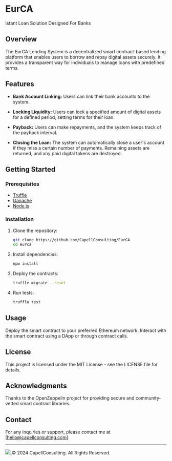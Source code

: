 # EurCA
Istant Loan Solution Designed For Banks

## Overview

The EurCA Lending System is a decentralized smart contract-based lending platform that enables users to borrow and repay digital assets securely. It provides a transparent way for individuals to manage loans with predefined terms.

## Features

- **Bank Account Linking:** Users can link their bank accounts to the system.
  
- **Locking Liquidity:** Users can lock a specified amount of digital assets for a defined period, setting terms for their loan.

- **Payback:** Users can make repayments, and the system keeps track of the payback interval.

- **Closing the Loan:** The system can automatically close a user's account if they miss a certain number of payments. Remaining assets are returned, and any paid digital tokens are destroyed.

## Getting Started

### Prerequisites

- [Truffle](https://www.trufflesuite.com/docs/truffle/getting-started/installation)
- [Ganache](https://www.trufflesuite.com/ganache)
- [Node.js](https://nodejs.org/)

### Installation

1. Clone the repository:

   ```bash
   git clone https://github.com/CapellConsulting/EurCA
   cd eurca
   
2. Install dependencies:

   ```bash
   npm install

3. Deploy the contracts:

    ```bash
   truffle migrate --reset

4. Run tests:

    ```bash
    truffle test
    
## Usage
Deploy the smart contract to your preferred Ethereum network.
Interact with the smart contract using a DApp or through contract calls.

## License
This project is licensed under the MIT License - see the LICENSE file for details.

## Acknowledgments
Thanks to the OpenZeppelin project for providing secure and community-vetted smart contract libraries.

## Contact
For any inquiries or support, please contact me at [hello@capellconsulting.com].

---

<a align="mid" href="https://www.capellconsulting.com/">
  <img src="logo.png">
</a>
&copy; 2024 CapellConsulting. All Rights Reserved.

